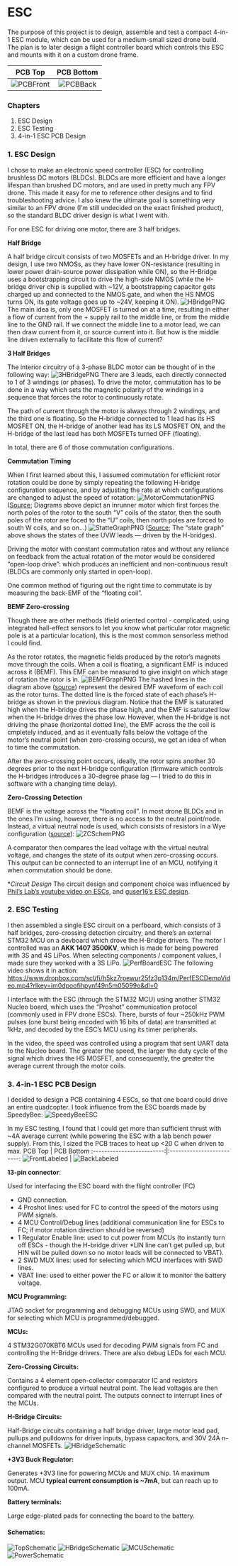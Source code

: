 # ESC
The purpose of this project is to design, assemble and test a compact 4-in-1 ESC module, which can be used for a medium-small sized drone build.
The plan is to later design a flight controller board which controls this ESC and mounts with it on a custom drone frame.

PCB Top             |  PCB Bottom
:-------------------------:|:-------------------------:
![PCBFront](Images/PCBFront.png)  |  ![PCBBack](Images/PCBBack.png)

### Chapters
1. ESC Design
2. ESC Testing
3. 4-in-1 ESC PCB Design

### 1. ESC Design
I chose to make an electronic speed controller (ESC) for controlling brushless DC motors (BLDCs). BLDCs are more efficient and have a longer lifespan than brushed DC motors, and are used in pretty much any FPV drone. This made it easy for me to reference other designs and to find troubleshooting advice. I also knew the ultimate goal is something very similar to an FPV drone (I’m still undecided on the exact finished product), so the standard BLDC driver design is what I went with. 

For one ESC for driving one motor, there are 3 half bridges.  

**Half Bridge**

A half bridge circuit consists of two MOSFETs and an H-bridge driver. In my design, I use two NMOSs, as they have lower ON-resistance (resulting in lower power drain-source power dissipation while ON), so the H-Bridge uses a bootstrapping circuit to drive the high-side NMOS (while the H-bridge driver chip is supplied with ~12V, a bootstrapping capacitor gets charged up and connected to the NMOS gate, and when the HS NMOS turns ON, its gate voltage goes up to ~24V, keeping it ON). 
![HBridgePNG](Images/HBridgeDrawing.png)
The main idea is, only one MOSFET is turned on at a time, resulting in either a flow of current from the + supply rail to the middle line, or from the middle line to the GND rail. If we connect the middle line to a motor lead, we can then draw current from it, or source current into it. But how is the middle line driven externally to facilitate this flow of current?

**3 Half Bridges**

The interior circuitry of a 3-phase BLDC motor can be thought of in the following way: 
![3HBridgePNG](Images/MotorLeadsDrawing.png)
There are 3 leads, each directly connected to 1 of 3 windings (or phases). To drive the motor, commutation has to be done in a way which sets the magnetic polarity of the windings in a sequence that forces the rotor to continuously rotate. 

The path of current through the motor is always through 2 windings, and the third one is floating. So the H-bridge connected to 1 lead has its HS MOSFET ON, the H-bridge of another lead has its LS MOSFET ON, and the H-bridge of the last lead has both MOSFETs turned OFF (floating).

In total, there are 6 of those commutation configurations.

**Commutation Timing**

When I first learned about this, I assumed commutation for efficient rotor rotation could be done by simply repeating the following H-bridge configuration sequence, and by adjusting the rate at which configurations are changed to adjust the speed of rotation:
![MotorCommutationPNG](Images/MotorCommutationDiagram.png)
([Source](https://www.digikey.com/en/articles/how-to-power-and-control-brushless-dc-motors); Diagrams above depict an inrunner motor which first forces the north poles of the rotor to the south “V” coils of the stator, then the south poles of the rotor are foced to the “U” coils, then north poles are forced to south W coils, and so on…)
![StatteGraphPNG](Images/LeadStateGraph.png)
([Source](https://www.digikey.com/en/articles/how-to-power-and-control-brushless-dc-motors); The “state graph” above shows the states of thee UVW leads — driven by the H-bridges).

Driving the motor with constant commutation rates and without any reliance on feedback from the actual rotation of the motor would be considered “open-loop drive”: which produces an inefficient and non-continuous result (BLDCs are commonly only started in open-loop).

One common method of figuring out the right time to commutate is by measuring the back-EMF of the “floating coil”.

**BEMF Zero-crossing**

Though there are other methods (field oriented control - complicated; using integrated hall-effect sensors to let you know what particular rotor magnetic pole is at a particular location), this is the most common sensorless method I could find.

As the rotor rotates, the magnetic fields produced by the rotor’s magnets move through the coils. When a coil is floating, a significant EMF is induced across it (BEMF). This EMF can be measured to give insight on which stage of rotation the rotor is in.
![BEMFGraphPNG](Images/BEMFGraph.png)
The hashed lines in the diagram above ([source](https://www.digikey.com/en/articles/controlling-sensorless-bldc-motors-via-back-emf)) represent the desired EMF waveform of each coil as the rotor turns. The dotted line is the forced state of each phase’s H-bridge as shown in the previous diagram. Notice that the EMF is saturated high when the H-bridge drives the phase high, and the EMF is saturated low when the H-bridge drives the phase low. However, when the H-bridge is not driving the phase (horizontal dotted line), the EMF across the the coil is cmpletely induced, and as it eventually falls below the voltage of the motor’s neutral point (when zero-crossing occurs), we get an idea of when to time the commutation. 

After the zero-crossing point occurs, ideally, the rotor spins another 30 degrees prior to the next H-bridge configuration (firmware which controls the H-bridges introduces a 30-degree phase lag — I tried to do this in software with a changing time delay).

**Zero-Crossing Detection**

BEMF is the voltage across the “floating coil”. In most drone BLDCs and in the ones I’m using, however, there is no access to the neutral point/node. Instead, a virtual neutral node is used, which consists of resistors in a Wye configuration ([source](https://www.digikey.com/en/articles/controlling-sensorless-bldc-motors-via-back-emf)): 
![ZCSchemPNG](Images/ZeroCrossingSchem.png)

A comparator then compares the lead voltage with the virtual neutral voltage, and changes the state of its output when zero-crossing occurs. This output can be connected to an interrupt line of an MCU, notifying it when commutation should be done.

**Circuit Design*
The circuit design and component choice was influenced by [Phil’s Lab’s youtube video on ESCs](https://www.youtube.com/watch?v=dJjxcjJOlN0&t=302s), and [guser16’s ESC design](https://github.com/guser210/ESC).

### 2. ESC Testing
I then assembled a single ESC circuit on a perfboard, which consists of 3 half bridges, zero-crossing detection circuitry, and there’s an external STM32 MCU on a devboard which drove the H-Bridge drivers. The motor I controlled was an **AKK 1407 3500KV**, which is made for being powered with 3S and 4S LiPos. When selecting components / component values, I made sure they worked with a 3S LiPo.
![PerfBoardESC](Images/PerfESC.jpg)
The following video shows it in action: https://www.dropbox.com/scl/fi/h5kz7rpewur25fz3p134m/PerfESCDemoVideo.mp4?rlkey=im0dpoofihpynf49n5m05099o&dl=0

I interface with the ESC (through the STM32 MCU) using another STM32 Nucleo board, which uses the “Proshot” communication protocol (commonly used in FPV drone ESCs). There, bursts of four ~250kHz PWM pulses (one burst being encoded with 16 bits of data) are transmitted at 1kHz, and decoded by the ESC’s MCU using its timer peripherals. 

In the video, the speed was controlled using a program that sent UART data to the Nucleo board. The greater the speed, the larger the duty cycle of the signal which drives the HS MOSFET, and consequently, the greater the average current through the motor coils.

### 3. 4-in-1 ESC PCB Design
I decided to design a PCB containing 4 ESCs, so that one board could drive an entire quadcopter. I took influence from the ESC boards made by SpeedyBee:
![SpeedyBeeESC](Images/SpeedyBeeESC.png)

In my ESC testing, I found that I could get more than sufficient thrust with ~4A average current (while powering the ESC with a lab bench power supply). From this, I sized the PCB traces to heat up <20 C when driven to max. 
PCB Top             |  PCB Bottom
:-------------------------:|:-------------------------:
![FrontLabeled](Images/PCBFrontLabeled.png)  |  ![BackLabeled](Images/PCBBackLabeled.png)

**13-pin connector**:

Used for interfacing the ESC board with the flight controller (FC)
- GND connection.
- 4 Proshot lines: used for FC to control the speed of the motors using PWM signals.
- 4 MCU Control/Debug lines (additional communication line for ESCs to FC; if motor rotation direction should be reversed)
- 1 Regulator Enable line: used to cut power from MCUs (to instantly turn off ESCs - though the H-bridge driver *LIN line can’t get pulled up, but HIN will be pulled down so no motor leads will be connected to VBAT).
- 2 SWD MUX lines: used for selecting which MCU interfaces with SWD lines.
- VBAT line: used to either power the FC or allow it to monitor the battery voltage.

**MCU Programming:**

JTAG socket for programming and debugging MCUs using SWD, and MUX for selecting which MCU is programmed/debugged.

**MCUs:**

4 STM32G070KBT6 MCUs used for decoding PWM signals from FC and controlling the H-Bridge drivers. There are also debug LEDs for each MCU.

**Zero-Crossing Circuits:**

Contains a 4 element open-collector comparator IC and resistors configured to produce a virtual neutral point. The lead voltages are then compared with the neutral point. The outputs connect to interrupt lines of the MCUs.

**H-Bridge Circuits:**

Half-Bridge circuits containing a half bridge driver, large motor lead pad, pullups and pulldowns for driver inputs, bypass capacitors, and 30V 24A n-channel MOSFETs.
![HBridgeSchematic](Images/HBridgeSchem.png)

**+3V3 Buck Regulator:**

Generates +3V3 line for powering MCUs and MUX chip. 1A maximum output. MCU **typical current consumption is ~7mA**, but can reach up to 100mA.

**Battery terminals:**

Large edge-plated pads for connecting the board to the battery.

#### Schematics:
![TopSchematic](Images/SchESCV1.png)
![HBridgeSchematic](Images/SchHalfBridge.png)
![MCUSchematic](Images/SchMCU.png)
![PowerSchematic](Images/SchMCUPower.png)
